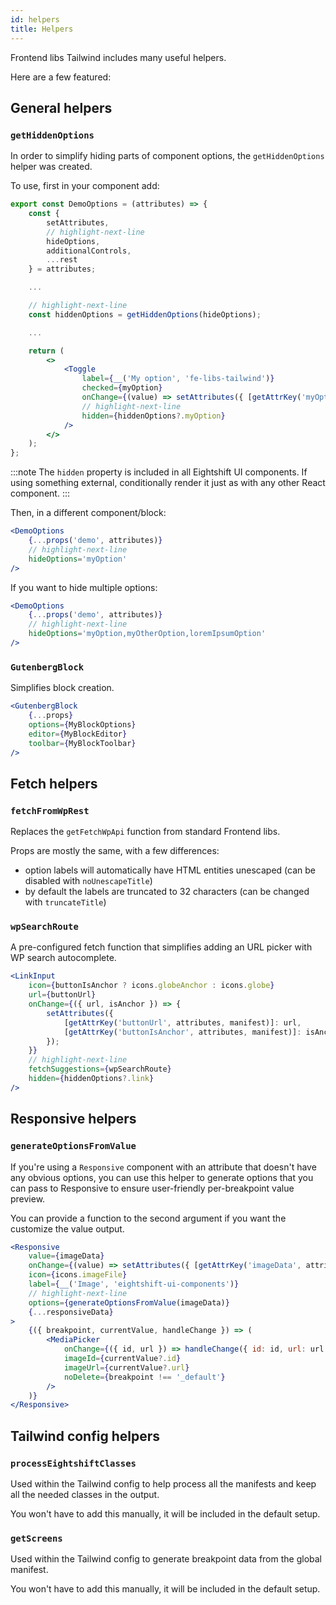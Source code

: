 ```yaml
---
id: helpers
title: Helpers
---
```


Frontend libs Tailwind includes many useful helpers.

Here are a few featured:

## General helpers

### `getHiddenOptions`
In order to simplify hiding parts of component options, the `getHiddenOptions` helper was created.

To use, first in your component add:
```jsx
export const DemoOptions = (attributes) => {
	const {
		setAttributes,
		// highlight-next-line
		hideOptions,
		additionalControls,
		...rest
	} = attributes;

	...

	// highlight-next-line
	const hiddenOptions = getHiddenOptions(hideOptions);

	...

	return (
		<>
			<Toggle
				label={__('My option', 'fe-libs-tailwind')}
				checked={myOption}
				onChange={(value) => setAttributes({ [getAttrKey('myOption', attributes, manifest)]: value })}
				// highlight-next-line
				hidden={hiddenOptions?.myOption}
			/>
		</>
	);
};
```

:::note
The `hidden` property is included in all Eightshift UI components.
If using something external, conditionally render it just as with any other React component.
:::

Then, in a different component/block:
```jsx
<DemoOptions
	{...props('demo', attributes)}
	// highlight-next-line
	hideOptions='myOption'
/>
```

If you want to hide multiple options:
```jsx
<DemoOptions
	{...props('demo', attributes)}
	// highlight-next-line
	hideOptions='myOption,myOtherOption,loremIpsumOption'
/>
```

### `GutenbergBlock`
Simplifies block creation.

```jsx
<GutenbergBlock
	{...props}
	options={MyBlockOptions}
	editor={MyBlockEditor}
	toolbar={MyBlockToolbar}
/>
```

## Fetch helpers

### `fetchFromWpRest`
Replaces the `getFetchWpApi` function from standard Frontend libs.

Props are mostly the same, with a few differences:
- option labels will automatically have HTML entities unescaped (can be disabled with `noUnescapeTitle`)
- by default the labels are truncated to 32 characters (can be changed with `truncateTitle`)

### `wpSearchRoute`
A pre-configured fetch function that simplifies adding an URL picker with WP search autocomplete.

```jsx
<LinkInput
	icon={buttonIsAnchor ? icons.globeAnchor : icons.globe}
	url={buttonUrl}
	onChange={({ url, isAnchor }) => {
		setAttributes({
			[getAttrKey('buttonUrl', attributes, manifest)]: url,
			[getAttrKey('buttonIsAnchor', attributes, manifest)]: isAnchor ?? false,
		});
	}}
	// highlight-next-line
	fetchSuggestions={wpSearchRoute}
	hidden={hiddenOptions?.link}
/>
```

## Responsive helpers
### `generateOptionsFromValue`

If you're using a `Responsive` component with an attribute that doesn't have any obvious options, you can use this helper to generate options that you can pass to Responsive to ensure user-friendly per-breakpoint value preview.

You can provide a function to the second argument if you want the customize the value output.

```jsx
<Responsive
	value={imageData}
	onChange={(value) => setAttributes({ [getAttrKey('imageData', attributes, manifest)]: value })}
	icon={icons.imageFile}
	label={__('Image', 'eightshift-ui-components')}
	// highlight-next-line
	options={generateOptionsFromValue(imageData)}
	{...responsiveData}
>
	{({ breakpoint, currentValue, handleChange }) => (
		<MediaPicker
			onChange={({ id, url }) => handleChange({ id: id, url: url })}
			imageId={currentValue?.id}
			imageUrl={currentValue?.url}
			noDelete={breakpoint !== '_default'}
		/>
	)}
</Responsive>
```

## Tailwind config helpers

### `processEightshiftClasses`

Used within the Tailwind config to help process all the manifests and keep all the needed classes in the output.

You won't have to add this manually, it will be included in the default setup.

### `getScreens`

Used within the Tailwind config to generate breakpoint data from the global manifest.

You won't have to add this manually, it will be included in the default setup.
